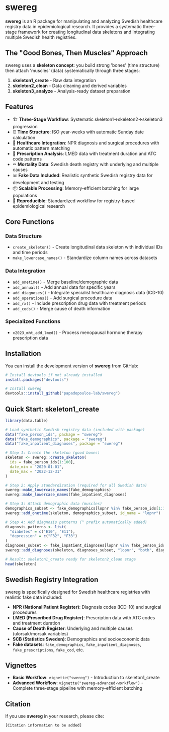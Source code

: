 # swereg

**swereg** is an R package for manipulating and analyzing Swedish healthcare registry data in epidemiological research. It provides a systematic three-stage framework for creating longitudinal data skeletons and integrating multiple Swedish health registries.

## The "Good Bones, Then Muscles" Approach

swereg uses a **skeleton concept**: you build strong 'bones' (time structure) then attach 'muscles' (data) systematically through three stages:

1. **skeleton1_create** - Raw data integration 
2. **skeleton2_clean** - Data cleaning and derived variables
3. **skeleton3_analyze** - Analysis-ready dataset preparation

## Features

- 🏗️ **Three-Stage Workflow**: Systematic skeleton1→skeleton2→skeleton3 progression
- ⏰ **Time Structure**: ISO year-weeks with automatic Sunday date calculation
- 🏥 **Healthcare Integration**: NPR diagnosis and surgical procedures with automatic pattern matching
- 💊 **Prescription Analysis**: LMED data with treatment duration and ATC code patterns  
- ⚰️ **Mortality Data**: Swedish death registry with underlying and multiple causes
- 📊 **Fake Data Included**: Realistic synthetic Swedish registry data for development and testing
- 📦 **Scalable Processing**: Memory-efficient batching for large populations
- 🔄 **Reproducible**: Standardized workflow for registry-based epidemiological research

## Core Functions

### Data Structure
- `create_skeleton()` - Create longitudinal data skeleton with individual IDs and time periods
- `make_lowercase_names()` - Standardize column names across datasets

### Data Integration
- `add_onetime()` - Merge baseline/demographic data
- `add_annual()` - Add annual data for specific years
- `add_diagnoses()` - Integrate specialist healthcare diagnosis data (ICD-10)
- `add_operations()` - Add surgical procedure data
- `add_rx()` - Include prescription drug data with treatment periods
- `add_cods()` - Merge cause of death information

### Specialized Functions
- `x2023_mht_add_lmed()` - Process menopausal hormone therapy prescription data

## Installation

You can install the development version of **swereg** from GitHub:

```r
# Install devtools if not already installed
install.packages("devtools")

# Install swereg
devtools::install_github("papadopoulos-lab/swereg")
```

## Quick Start: skeleton1_create

```r
library(data.table)

# Load synthetic Swedish registry data (included with package)
data("fake_person_ids", package = "swereg")
data("fake_demographics", package = "swereg")
data("fake_inpatient_diagnoses", package = "swereg")

# Step 1: Create the skeleton (good bones)
skeleton <- swereg::create_skeleton(
  ids = fake_person_ids[1:100],
  date_min = "2020-01-01",
  date_max = "2022-12-31"
)

# Step 2: Apply standardization (required for all Swedish data)
swereg::make_lowercase_names(fake_demographics)
swereg::make_lowercase_names(fake_inpatient_diagnoses)

# Step 3: Attach demographic data (muscles)
demographics_subset <- fake_demographics[lopnr %in% fake_person_ids[1:100]]
swereg::add_onetime(skeleton, demographics_subset, id_name = "lopnr")

# Step 4: Add diagnosis patterns (^ prefix automatically added)
diagnosis_patterns <- list(
  "diabetes" = c("E10", "E11"),
  "depression" = c("F32", "F33")
)
diagnoses_subset <- fake_inpatient_diagnoses[lopnr %in% fake_person_ids[1:100]]
swereg::add_diagnoses(skeleton, diagnoses_subset, "lopnr", "both", diagnosis_patterns)

# Result: skeleton1_create ready for skeleton2_clean stage
head(skeleton)
```

## Swedish Registry Integration

swereg is specifically designed for Swedish healthcare registries with realistic fake data included:

- **NPR (National Patient Register)**: Diagnosis codes (ICD-10) and surgical procedures
- **LMED (Prescribed Drug Register)**: Prescription data with ATC codes and treatment duration  
- **Cause of Death Register**: Underlying and multiple causes (ulorsak/morsak variables)
- **SCB (Statistics Sweden)**: Demographics and socioeconomic data
- **Fake datasets**: `fake_demographics`, `fake_inpatient_diagnoses`, `fake_prescriptions`, `fake_cod`, etc.

## Vignettes

- **Basic Workflow**: `vignette("swereg")` - Introduction to skeleton1_create
- **Advanced Workflow**: `vignette("swereg-advanced-workflow")` - Complete three-stage pipeline with memory-efficient batching

## Citation

If you use **swereg** in your research, please cite:

```
[Citation information to be added]
```
